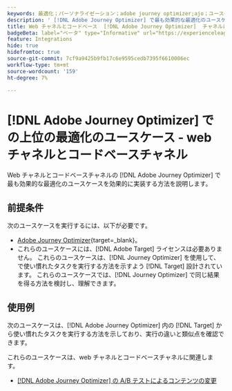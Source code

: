 ```yaml
---
keywords: 最適化；パーソナライゼーション；adobe journey optimizer;ajo；ユースケース；シナリオ；web；コードベース
description: ' [!DNL Adobe Journey Optimizer] で最も効果的な最適化のユースケースを効果的に実装する方法を説明します。'
title: Web チャネルとコードベース  [!DNL Adobe Journey Optimizer]  チャネルにおける最適化の上位のユースケース
badgeBeta: label="ベータ" type="Informative" url="https://experienceleague.adobe.com/docs/target/using/introduction/intro.html?lang=ja#beta newtab=true" tooltip=" [!DNL Adobe Target] のベータ版機能とは"
feature: Integrations
hide: true
hidefromtoc: true
source-git-commit: 7cf9a9425b9fb17c6e9595cedb7395f6610006ec
workflow-type: tm+mt
source-wordcount: '159'
ht-degree: 7%

---
```


# [!DNL Adobe Journey Optimizer] での上位の最適化のユースケース - web チャネルとコードベースチャネル

Web チャネルとコードベースチャネルの [!DNL Adobe Journey Optimizer] で最も効果的な最適化のユースケースを効果的に実装する方法を説明します。

## 前提条件

次のユースケースを実行するには、以下が必要です。

* [Adobe Journey Optimizer](https://experienceleague.adobe.com/en/docs/journey-optimizer/using/get-started/get-started){target=_blank}。
* これらのユースケースには、[!DNL Adobe Target] ライセンスは必要ありません。 これらのユースケースは、[!DNL Journey Optimizer] を使用して、で使い慣れたタスクを実行する方法を示すよう [!DNL Target] 設計されています。 これらのユースケースでは、[!DNL Journey Optimizer] で同じ結果を得る方法を検討し、理解できます。

## 使用例

次のユースケースは、[!DNL Adobe Journey Optimizer] 内の [!DNL Target] から使い慣れたタスクを実行する方法を示しており、実行の違いと類似点を確認できます。

これらのユースケースは、web チャネルとコードベースチャネルに関連します。

* [ [!DNL Adobe Journey Optimizer] の A/B テストによるコンテンツの変更](/help/main/c-integrating-target-with-mac/ajo/content-change-using-ajo.md)